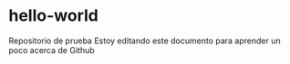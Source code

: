 # hello-world
Repositorio de prueba
Estoy editando este documento para aprender un poco acerca de Github
